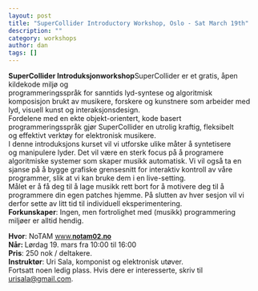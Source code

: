 ```yaml
---
layout: post
title: "SuperCollider Introductory Workshop, Oslo - Sat March 19th"
description: ""
category: workshops
author: dan
tags: []
---
```


<p><strong>SuperCollider Introduksjonworkshop</strong>SuperCollider er et gratis, åpen kildekode miljø og<br />
programmeringsspråk for sanntids lyd-syntese og algoritmisk<br />
komposisjon brukt av musikere, forskere og kunstnere som arbeider med<br />
lyd, visuell kunst og interaksjonsdesign.<br />
Fordelene med en ekte objekt-orientert, kode basert<br />
programmeringsspråk gjør SuperCollider en utrolig kraftig, fleksibelt<br />
og effektivt verktøy for elektronisk musikere.<br />
I denne introduksjons kurset vil vi utforske ulike måter å syntetisere<br />
og manipulere lyder. Det vil være en sterk focus på å programere<br />
algoritmiske systemer som skaper musikk automatisk. Vi vil også ta en<br />
sjanse på å bygge grafiske grensesnitt for interaktiv kontroll av våre<br />
programmer, slik at vi kan bruke dem i en live-setting.<br />
Målet er å få deg til å lage musikk rett bort for å motivere deg til å<br />
programmere din egen patches hjemme. På slutten av hver sesjon vil vi<br />
derfor sette av litt tid til individuell eksperimentering.<br />
<strong>Forkunskaper</strong>: Ingen, men fortrolighet med (musikk) programmering<br />
miljøer er alltid hendig.</p>
<div><strong>Hvor</strong>: NoTAM <span style="line-height: 13px; font-size: small; border-collapse: separate; color: #0e774a;"><a href="http://www.notam02.no">www.</a><strong><a href="http://www.notam02.no">notam02.no</a><br />
</strong></span></div>
<div><strong>Når: </strong>Lørdag 19. mars fra 10:00 til 16:00</div>
<div><strong>Pris</strong>: 250 nok / deltakere.</div>
<div><strong>Instruktør</strong>: Uri Sala, komponist og elektronisk utøver.</div>
<div>Fortsatt noen ledig plass. Hvis dere er interesserte, skriv til <a href="mailto:urisala@gmail.com" target="_blank">urisala@gmail.com</a>.</div>
